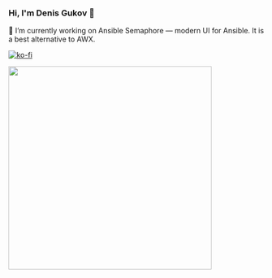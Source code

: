 ### Hi, I'm Denis Gukov 👋

🔭 I’m currently working on Ansible Semaphore &mdash; modern UI for Ansible. It is a best alternative to AWX.

[![ko-fi](https://ko-fi.com/img/githubbutton_sm.svg)](https://ko-fi.com/L4L4FKF76)

[<img width="400" src="https://storage.ko-fi.com/cdn/generated/rsi79788u/rest-f158b65a35c69ae5f97c2312cbe10c46-nftfob77.jpg">](https://ko-fi.com/L4L4FKF76)
